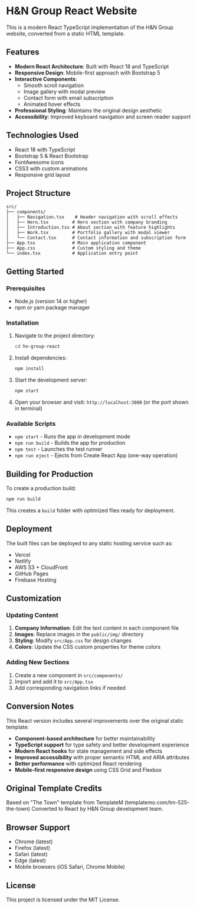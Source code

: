 # H&N Group React Website

This is a modern React TypeScript implementation of the H&N Group website, converted from a static HTML template.

## Features

- **Modern React Architecture**: Built with React 18 and TypeScript
- **Responsive Design**: Mobile-first approach with Bootstrap 5
- **Interactive Components**: 
  - Smooth scroll navigation
  - Image gallery with modal preview
  - Contact form with email subscription
  - Animated hover effects
- **Professional Styling**: Maintains the original design aesthetic
- **Accessibility**: Improved keyboard navigation and screen reader support

## Technologies Used

- React 18 with TypeScript
- Bootstrap 5 & React Bootstrap
- FontAwesome icons
- CSS3 with custom animations
- Responsive grid layout

## Project Structure

```
src/
├── components/
│   ├── Navigation.tsx    # Header navigation with scroll effects
│   ├── Hero.tsx         # Hero section with company branding
│   ├── Introduction.tsx # About section with feature highlights
│   ├── Work.tsx         # Portfolio gallery with modal viewer
│   └── Contact.tsx      # Contact information and subscription form
├── App.tsx              # Main application component
├── App.css              # Custom styling and theme
└── index.tsx            # Application entry point
```

## Getting Started

### Prerequisites

- Node.js (version 14 or higher)
- npm or yarn package manager

### Installation

1. Navigate to the project directory:
   ```bash
   cd hn-group-react
   ```

2. Install dependencies:
   ```bash
   npm install
   ```

3. Start the development server:
   ```bash
   npm start
   ```

4. Open your browser and visit: `http://localhost:3000` (or the port shown in terminal)

### Available Scripts

- `npm start` - Runs the app in development mode
- `npm run build` - Builds the app for production
- `npm test` - Launches the test runner
- `npm run eject` - Ejects from Create React App (one-way operation)

## Building for Production

To create a production build:

```bash
npm run build
```

This creates a `build` folder with optimized files ready for deployment.

## Deployment

The built files can be deployed to any static hosting service such as:
- Vercel
- Netlify
- AWS S3 + CloudFront
- GitHub Pages
- Firebase Hosting

## Customization

### Updating Content

1. **Company Information**: Edit the text content in each component file
2. **Images**: Replace images in the `public/img/` directory
3. **Styling**: Modify `src/App.css` for design changes
4. **Colors**: Update the CSS custom properties for theme colors

### Adding New Sections

1. Create a new component in `src/components/`
2. Import and add it to `src/App.tsx`
3. Add corresponding navigation links if needed

## Conversion Notes

This React version includes several improvements over the original static template:

- **Component-based architecture** for better maintainability
- **TypeScript support** for type safety and better development experience
- **Modern React hooks** for state management and side effects
- **Improved accessibility** with proper semantic HTML and ARIA attributes
- **Better performance** with optimized React rendering
- **Mobile-first responsive design** using CSS Grid and Flexbox

## Original Template Credits

Based on "The Town" template from TemplateM (templatemo.com/tm-525-the-town)
Converted to React by H&N Group development team.

## Browser Support

- Chrome (latest)
- Firefox (latest)
- Safari (latest)
- Edge (latest)
- Mobile browsers (iOS Safari, Chrome Mobile)

## License

This project is licensed under the MIT License.
